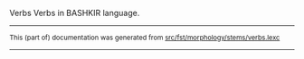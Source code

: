 Verbs
Verbs in BASHKIR language.

* * *

<small>This (part of) documentation was generated from [src/fst/morphology/stems/verbs.lexc](https://github.com/giellalt/lang-bak/blob/main/src/fst/morphology/stems/verbs.lexc)</small>

---

